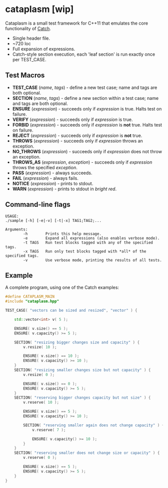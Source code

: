 cataplasm [wip]
====

Cataplasm is a small test framework for C++11 that emulates the core functionality of 
[Catch](https://github.com/philsquared/Catch).

- Single header file.
- ~720 loc
- Full expansion of expressions.
- Catch-style section execution, each 'leaf section' is run exactly once per TEST_CASE.

Test Macros
----

- **TEST_CASE** (*name*, *tags*) - define a new test case; name and tags are both optional.
- **SECTION** (*name*, *tags*) - define a new section within a test case; name and tags are both optional.
- **ENSURE** (*expression*) - succeeds only if *expression* is true. Halts test on failure.
- **VERIFY** (*expression*) - succeeds only if *expression* is true.
- **FORBID** (*expression*) - succeeds only if *expression* is **not** true. Halts test on failure.
- **REJECT** (*expression*) - succeeds only if *expression* is **not** true.
- **THROWS** (*expression*) - succeeds only if *expression* throws an exception.
- **NO_THROWS** (*expression*) - succeeds only if *expression* does not throw an exception.
- **THROWS_AS** (*expression*, *exception*) - succeeds only if *expression* throws the specified *exception*.
- **PASS** (*expression*) - always succeeds.
- **FAIL** (*expression*) - always fails.
- **NOTICE** (*expression*) - prints to stdout.
- **WARN** (*expression*) - prints to stdout in *bright red*.

Command-line flags
----
```
USAGE:
./sample [-h] [-e|-v] [-t|-x] TAG1;TAG2;...

Arguments:
        -h        Prints this help message.
        -e        Expand all expressions (also enables verbose mode).
        -t TAGS   Run test blocks tagged with any of the specified tags.
        -x TAGS   Run only test blocks tagged with *all* of the specified tags.
        -v        Use verbose mode, printing the results of all tests.
```

Example
----
A complete program, using one of the Catch examples:

```c++
#define CATAPLASM_MAIN
#include "cataplasm.hpp"

TEST_CASE( "vectors can be sized and resized", "vector" ) {

    std::vector<int> v( 5 );

    ENSURE( v.size() == 5 );
    ENSURE( v.capacity() >= 5 );

    SECTION( "resizing bigger changes size and capacity" ) {
        v.resize( 10 );

        ENSURE( v.size() == 10 );
        ENSURE( v.capacity() >= 10 );
    }
    SECTION( "resizing smaller changes size but not capacity" ) {
        v.resize( 0 );

        ENSURE( v.size() == 0 );
        ENSURE( v.capacity() >= 5 );
    }
    SECTION( "reserving bigger changes capacity but not size" ) {
        v.reserve( 10 );

        ENSURE( v.size() == 5 );
        ENSURE( v.capacity() >= 10 );

        SECTION( "reserving smaller again does not change capacity" ) {
            v.reserve( 7 );

            ENSURE( v.capacity() >= 10 );
        }
    }
    SECTION( "reserving smaller does not change size or capacity" ) {
        v.reserve( 0 );

        ENSURE( v.size() == 5 );
        ENSURE( v.capacity() >= 5 );
    }
}
```
